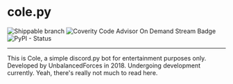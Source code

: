# cole.py
![Shippable branch](https://img.shields.io/shippable/5444c5ecb904a4b21567b0ff/master.svg?style=for-the-badge) ![Coverity Code Advisor On Demand Stream Badge](https://img.shields.io/coverity/ondemand/streams/STREAM.svg?style=for-the-badge) ![PyPI - Status](https://img.shields.io/pypi/status/Django.svg?style=for-the-badge)
___
This is Cole, a simple discord.py bot for entertainment purposes only. Developed by UnbalancedForces in 2018. Undergoing development currently. Yeah, there's really not much to read here.
